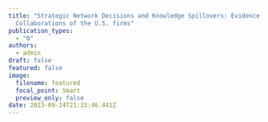 ```yaml
---
title: "Strategic Network Decisions and Knowledge Spillovers: Evidence from R&D
  Collaborations of the U.S. firms"
publication_types:
  - "0"
authors:
  - admin
draft: false
featured: false
image:
  filename: featured
  focal_point: Smart
  preview_only: false
date: 2023-09-14T21:33:46.441Z
---
```

